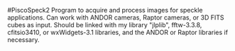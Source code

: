 #PiscoSpeck2
Program to acquire and process images for speckle applications.
Can work with ANDOR cameras, Raptor cameras, or 3D FITS cubes as input.
Should be linked with my library "jlplib", fftw-3.3.8, cfitsio3410, or wxWidgets-3.1 libraries, and the ANDOR or Raptor libraries if necessary.
